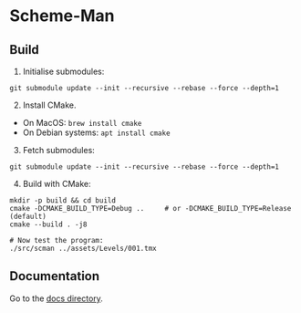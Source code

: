 
# Scheme-Man

## Build

1. Initialise submodules:

```shell
git submodule update --init --recursive --rebase --force --depth=1
```

2. Install CMake.
  - On MacOS: `brew install cmake`
  - On Debian systems: `apt install cmake`

3. Fetch submodules:

```shell
git submodule update --init --recursive --rebase --force --depth=1
```

4. Build with CMake:

```shell
mkdir -p build && cd build
cmake -DCMAKE_BUILD_TYPE=Debug ..     # or -DCMAKE_BUILD_TYPE=Release (default)
cmake --build . -j8

# Now test the program:
./src/scman ../assets/Levels/001.tmx
```

## Documentation

Go to the [docs directory](./docs/).
